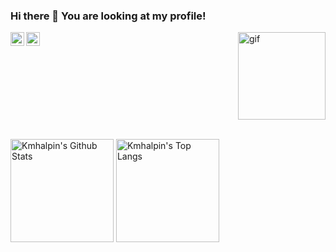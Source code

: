 ### Hi there 👋 You are looking at my profile!

<img align="right" alt="gif" width="140" src="https://64.media.tumblr.com/54a945edd2641e20859d6f6537cd7423/tumblr_pwa4bogz4N1qze3hdo2_r1_500.gifv" />

[<img align="left" alt="kmhalvin | LinkedIn" height="22" src="https://raw.githubusercontent.com/peterthehan/peterthehan/master/assets/linkedin.svg" />](https://www.linkedin.com/in/kmhalvin/)
[<img align="left" alt="Twitter" height="22" src="https://raw.githubusercontent.com/peterthehan/peterthehan/master/assets/twitter.svg" />](https://twitter.com/)

<br clear="right" clear="left">
<br>

<p align="left">
  <img alt="Kmhalpin's Github Stats" height="165" src="https://github-readme-stats.vercel.app/api?username=kmhalpin&count_private=true&show_icons=true&include_all_commits=true&theme=tokyonight&hide_border=true" />
  <img alt="Kmhalpin's Top Langs" height="165" src="https://github-readme-stats.vercel.app/api/top-langs/?username=kmhalpin&hide=TeX&layout=compact&theme=tokyonight&hide_border=true&langs_count=8" />
</p>
